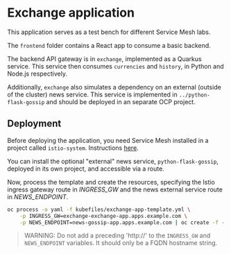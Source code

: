 # Exchange application

This application serves as a test bench for different Service Mesh labs.

The `frontend` folder contains a React app to consume a basic backend.

The backend API gateway is in `exchange`, implemented as a Quarkus service. This service then consumes `currencies` and `history`, in Python and Node.js respectively.

Additionally, `exchange` also simulates a dependency on an external (outside of the cluster) news service. This service is implemented in `../python-flask-gossip` and should be deployed in an separate OCP project.


## Deployment

Before deploying the application, you need Service Mesh installed in a project called `istio-system`. Instructions [here](https://docs.openshift.com/container-platform/4.3/service_mesh/service_mesh_install/preparing-ossm-installation.html).

You can install the optional "external" news service, `python-flask-gossip`, deployed in its own project, and accessible via a route.

Now, process the template and create the resources, specifying the Istio ingress gateway route in _INGRESS_GW_ and the news external service route in _NEWS_ENDPOINT_.

```sh
oc process -o yaml -f kubefiles/exchange-app-template.yml \
    -p INGRESS_GW=exchange-exchange-app.apps.example.com \
    -p NEWS_ENDPOINT=news-gossip-app.apps.example.com | oc create -f -
```
> WARNING: Do not add a preceding 'http://' to the `INGRESS_GW` and `NEWS_ENDPOINT` variables. It should only be a FQDN hostname string.
